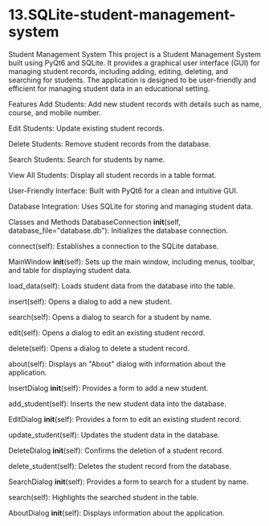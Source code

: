 # 13.SQLite-student-management-system
Student Management System
This project is a Student Management System built using PyQt6 and SQLite. It provides a graphical user interface (GUI) for managing student records, including adding, editing, deleting, and searching for students. The application is designed to be user-friendly and efficient for managing student data in an educational setting.

Features
Add Students: Add new student records with details such as name, course, and mobile number.

Edit Students: Update existing student records.

Delete Students: Remove student records from the database.

Search Students: Search for students by name.

View All Students: Display all student records in a table format.

User-Friendly Interface: Built with PyQt6 for a clean and intuitive GUI.

Database Integration: Uses SQLite for storing and managing student data.

Classes and Methods
DatabaseConnection
__init__(self, database_file="database.db"): Initializes the database connection.

connect(self): Establishes a connection to the SQLite database.

MainWindow
__init__(self): Sets up the main window, including menus, toolbar, and table for displaying student data.

load_data(self): Loads student data from the database into the table.

insert(self): Opens a dialog to add a new student.

search(self): Opens a dialog to search for a student by name.

edit(self): Opens a dialog to edit an existing student record.

delete(self): Opens a dialog to delete a student record.

about(self): Displays an "About" dialog with information about the application.

InsertDialog
__init__(self): Provides a form to add a new student.

add_student(self): Inserts the new student data into the database.

EditDialog
__init__(self): Provides a form to edit an existing student record.

update_student(self): Updates the student data in the database.

DeleteDialog
__init__(self): Confirms the deletion of a student record.

delete_student(self): Deletes the student record from the database.

SearchDialog
__init__(self): Provides a form to search for a student by name.

search(self): Highlights the searched student in the table.

AboutDialog
__init__(self): Displays information about the application.
